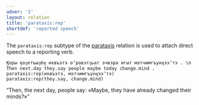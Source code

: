 ```yaml
---
udver: '2'
layout: relation
title: 'parataxis:rep'
shortdef: 'reported speech'
---
```


The `parataxis:rep` subtype of the [parataxis]() relation is used to attach direct speech to
a reporting verb.

~~~ sdparse
Ӄоры ӄоԓетъыԓёӈ иквъэтэ оʼравэтԓьат эчвэра игыт мэтчимгъунӈээʼтэ . \n Then next.day they.say people maybe today change.mind .
parataxis:rep(иквъэтэ, мэтчимгъунӈээʼтэ)
parataxis:rep(they.say, change.mind)
~~~

“Then, the next day, people say: «Maybe, they have already changed their minds?»”

<!-- Interlanguage links updated So kvě 14 19:04:12 CEST 2022 -->

